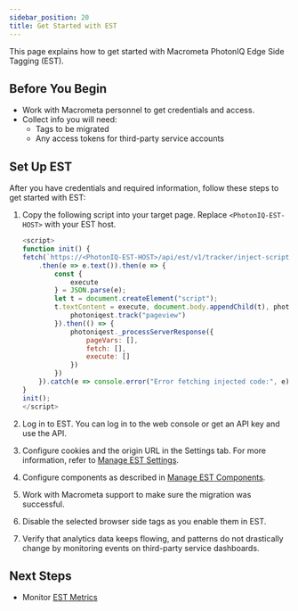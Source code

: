 ```yaml
---
sidebar_position: 20
title: Get Started with EST
---
```


This page explains how to get started with Macrometa PhotonIQ Edge Side Tagging (EST).

## Before You Begin

- Work with Macrometa personnel to get credentials and access.
- Collect info you will need:
  - Tags to be migrated
  - Any access tokens for third-party service accounts

## Set Up EST

After you have credentials and required information, follow these steps to get started with EST:

1. Copy the following script into your target page. Replace `<PhotonIQ-EST-HOST>` with your EST host.

    ```js
    <script>
    function init() {
    fetch(`https://<PhotonIQ-EST-HOST>/api/est/v1/tracker/inject-script`)
        .then(e => e.text()).then(e => {
            const {
                execute
            } = JSON.parse(e);
            let t = document.createElement("script");
            t.textContent = execute, document.body.appendChild(t), photoniqest.settings("pageview").then(() => {
                photoniqest.track("pageview")
            }).then(() => {
                photoniqest._processServerResponse({
                    pageVars: [],
                    fetch: [],
                    execute: []
                })
            })
        }).catch(e => console.error("Error fetching injected code:", e))
    }
    init();
    </script>
    ```

2. Log in to EST. You can log in to the web console or get an API key and use the API.
3. Configure cookies and the origin URL in the Settings tab. For more information, refer to [Manage EST Settings](est-settings.md#create-and-update-settings).
4. Configure components as described in [Manage EST Components](manage-components.md#add-new-components).
5. Work with Macrometa support to make sure the migration was successful.
6. Disable the selected browser side tags as you enable them in EST.
7. Verify that analytics data keeps flowing, and patterns do not drastically change by monitoring events on third-party service dashboards.

## Next Steps

- Monitor [EST Metrics](est-metrics.md)
